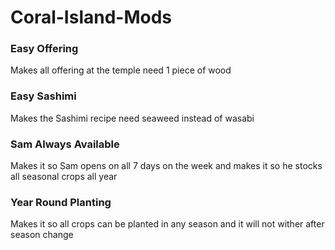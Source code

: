 # Coral-Island-Mods

### Easy Offering
Makes all offering at the temple need 1 piece of wood

### Easy Sashimi
Makes the Sashimi recipe need seaweed instead of wasabi

### Sam Always Available
Makes it so Sam opens on all 7 days on the week and makes it so he stocks all seasonal crops all year

### Year Round Planting
Makes it so all crops can be planted in any season and it will not wither after season change
